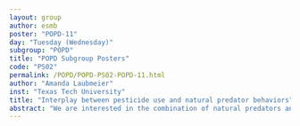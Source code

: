 ```yaml
---
layout: group
author: esmb
poster: "POPD-11"
day: "Tuesday (Wednesday)"
subgroup: "POPD"
title: "POPD Subgroup Posters"
code: "PS02"
permalink: /POPD/POPD-PS02-POPD-11.html
author: "Amanda Laubmeier"
inst: "Texas Tech University"
title: "Interplay between pesticide use and natural predator behaviors"
abstract: "We are interested in the combination of natural predators and conventional pesticides which contribute to the control of aphids, an agricultural pest. Although aphids are prey to many insects, the unique landscape for large-scale farming can reduce migration to and mobility within agricultural fields. In contrast, some small-scale and natural practices can foster an efficient natural predator community. Alongside these landscape choices, insecticide use can cause predator disorientation and sluggishness, further impacting mobility. To investigate how these different effects come together to determine pest control, we develop a partial differential equation model for predator-prey interactions within an agricultural field for a single season. We describe realistic use of pesticide sprays, which occur in pulses after pests pass a threshold abundance. The model also describes predator prey-taxis, or movement towards food sources, and how this behavior is impacted by pesticides. We consider these effects for a variety of migration and hunting behaviors and discuss the implications of our results for different agricultural practices."
---
```

